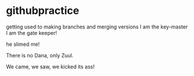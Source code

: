 # githubpractice
getting used to making branches and merging versions
I am the key-master
I am the gate keeper!

he slimed me!

There is no Dana, only Zuul.

We came, we saw, we kicked its ass!